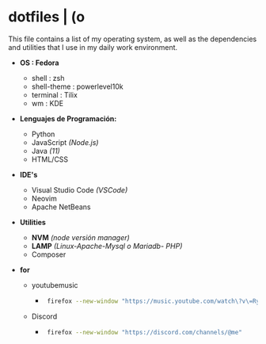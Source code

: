# dotfiles | (o

This file contains a list of my operating system, as well as the dependencies and utilities that I use in my daily work environment.

- **OS            : Fedora**
  - shell : zsh
  - shell-theme : powerlevel10k
  - terminal : Tilix
  - wm : KDE


- **Lenguajes de Programación:**
  - Python
  - JavaScript *(Node.js)*
  - Java *(11)*
  - HTML/CSS

- **IDE's**
  - Visual Studio Code *(VSCode)*
  - Neovim
  - Apache NetBeans

- **Utilities**
  - **NVM** *(node versión manager)*
  - **LAMP** *(Linux-Apache-Mysql o Mariadb- PHP)*
  - Composer

- **for**
  - youtubemusic
    -  ```sh
        firefox --new-window "https://music.youtube.com/watch\?v\=Ryzp8fiX2WY\&list\=PLYU5nGWjFh2NrX_jByFNzakuztnU8mdVg"
       ```
  - Discord
    -  ```sh
        firefox --new-window "https://discord.com/channels/@me"
       ```